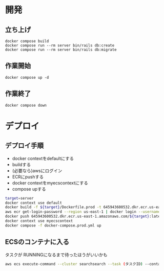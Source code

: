 # 開発

## 立ち上げ
```
docker compose build
docker compose run --rm server bin/rails db:create
docker compose run --rm server bin/rails db:migrate
```

## 作業開始
```
docker compose up -d
```

## 作業終了
```
docker compose down
```

# デプロイ

## デプロイ手順

- docker contextをdefaultにする
- buildする
- (必要なら)awsにログイン
- ECRにpushする
- docker contextをmyecscontextにする
- compose upする

```bash
target=server
docker context use default
docker build -f ${target}/Dockerfile.prod -t 645943600532.dkr.ecr.us-east-1.amazonaws.com/${target}:latest ${target}
aws ecr get-login-password --region us-east-1 | docker login --username AWS --password-stdin 645943600532.dkr.ecr.us-east-1.amazonaws.com
docker push 645943600532.dkr.ecr.us-east-1.amazonaws.com/${target}:latest
docker context use myecscontext
docker compose -f docker-compose.prod.yml up
```

## ECSのコンテナに入る

タスクが RUNNINGになるまで待ったほうがいいかも

```bash
aws ecs execute-command --cluster searchsearch --task (タスクID) --container server --interactive --command "bash"
```

